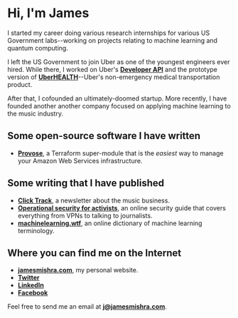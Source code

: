 # Hi, I'm James

I started my career doing various research internships for various US Government labs--working on projects relating to machine learning and quantum computing.

I left the US Government to join Uber as one of the youngest engineers ever hired. While there, I worked on Uber's **[Developer API](https://developer.uber.com/)** and the prototype version of **[UberHEALTH](https://www.uberhealth.com/)**--Uber's non-emergency medical transportation product.

After that, I cofounded an ultimately-doomed startup. More recently, I have founded another another company focused on applying machine learning to the music industry.

## Some open-source software I have written
 - **[Provose](https://provose.com)**, a Terraform super-module that is the *easiest* way to manage your Amazon Web Services infrastructure.

## Some writing that I have published
 - **[Click Track](https://clicktrack.substack.com)**, a newsletter about the music business.
 - **[Operational security for activists](https://security.nym.vc)**, an online security guide that covers everything from VPNs to talking to journalists.
 - **[machinelearning.wtf](https://machinelearning.wtf)**, an online dictionary of machine learning terminology.

## Where you can find me on the Internet
 - **[jamesmishra.com](https://jamesmishra.com)**, my personal website.
 - **[Twitter](https://twitter.com/rishmishra)**
 - **[LinkedIn](https://linkedin.com/in/jamesmishra)**
 - **[Facebook](https://facebook.com/james.r.mishra)**

Feel free to send me an email at **[j@jamesmishra.com](mailto:j@jamesmishra.com)**.
